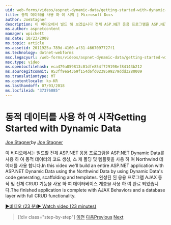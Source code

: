 ```yaml
---
uid: web-forms/videos/aspnet-dynamic-data/getting-started-with-dynamic-data
title: 동적 데이터를 사용 하 여 시작 | Microsoft Docs
author: JoeStagner
description: 이 비디오에서 빌드 해 보겠습니다 전체 ASP.NET 응용 프로그램을 ASP.NET Dynamic Data를 사용 하 여 scaffoldi를 생성 하는 동적 데이터의 코드를 사용 하 여 Northwind 데이터를 사용 하는 중...
ms.author: aspnetcontent
manager: wpickett
ms.date: 10/23/2008
ms.topic: article
ms.assetid: 2011925a-789d-4160-af31-4667097727f1
ms.technology: dotnet-webforms
msc.legacyurl: /web-forms/videos/aspnet-dynamic-data/getting-started-with-dynamic-data
msc.type: video
ms.openlocfilehash: eca479a859813c01dfe854f729198ef84143b212
ms.sourcegitcommit: 953ff9ea4369f154d6fd0239599279ddd3280009
ms.translationtype: MT
ms.contentlocale: ko-KR
ms.lasthandoff: 07/03/2018
ms.locfileid: "37376085"
---
```

<a name="getting-started-with-dynamic-data"></a><span data-ttu-id="8acb2-103">동적 데이터를 사용 하 여 시작</span><span class="sxs-lookup"><span data-stu-id="8acb2-103">Getting Started with Dynamic Data</span></span>
====================
<span data-ttu-id="8acb2-104">[Joe Stagner](https://github.com/JoeStagner)</span><span class="sxs-lookup"><span data-stu-id="8acb2-104">by [Joe Stagner](https://github.com/JoeStagner)</span></span>

<span data-ttu-id="8acb2-105">이 비디오에서는 빌드할 전체 ASP.NET 응용 프로그램을 ASP.NET Dynamic Data를 사용 하 여 동적 데이터의 코드 생성, 스 캐 폴딩 및 템플릿을 사용 하 여 Northwind 데이터를 사용 합니다.</span><span class="sxs-lookup"><span data-stu-id="8acb2-105">In this video we'll build an entire ASP.NET application with ASP.NET Dynamic Data using the Northwind Data by using Dynamic Data's code generating, scaffolding and templates.</span></span> <span data-ttu-id="8acb2-106">완성된 된 응용 프로그램 AJAX 동작 및 전체 CRUD 기능을 사용 하 여 데이터베이스 계층을 사용 하 여 완료 되었습니다.</span><span class="sxs-lookup"><span data-stu-id="8acb2-106">The finished application is complete with AJAX Behaviors and a database layer with full CRUD functionality.</span></span>

[<span data-ttu-id="8acb2-107">&#9654;비디오 (23 분)</span><span class="sxs-lookup"><span data-stu-id="8acb2-107">&#9654; Watch video (23 minutes)</span></span>](https://channel9.msdn.com/Blogs/ASP-NET-Site-Videos/getting-started-with-dynamic-data)

> [!div class="step-by-step"]
> <span data-ttu-id="8acb2-108">[이전](how-do-i-use-a-dynamiccontrol-in-listview-and-detailsview-controls.md)
> [다음](begin-editing-the-templates-in-aspnet-dynamic-data-applications.md)</span><span class="sxs-lookup"><span data-stu-id="8acb2-108">[Previous](how-do-i-use-a-dynamiccontrol-in-listview-and-detailsview-controls.md)
[Next](begin-editing-the-templates-in-aspnet-dynamic-data-applications.md)</span></span>
